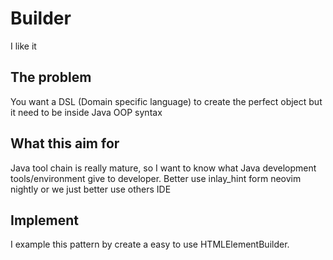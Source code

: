 # Builder

I like it

## The problem

You want a DSL (Domain specific language) to create the perfect object but it need to be inside Java OOP syntax

## What this aim for

Java tool chain is really mature, so I want to know what Java development tools/environment give to developer. Better use inlay_hint form neovim nightly or we just better use others IDE

## Implement

I example this pattern by create a easy to use HTMLElementBuilder.

